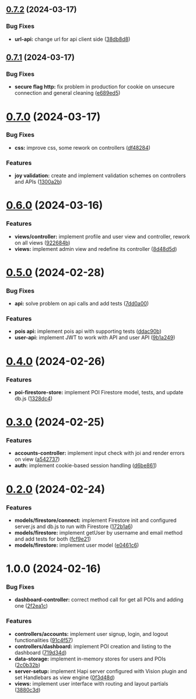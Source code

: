 ## [0.7.2](https://github.com/k41205/recreo-spot/compare/v0.7.1...v0.7.2) (2024-03-17)


### Bug Fixes

* **url-api:** change url for api client side ([38db8d8](https://github.com/k41205/recreo-spot/commit/38db8d86ef51a52c0f3c7929c34d544745b75b2b))

## [0.7.1](https://github.com/k41205/recreo-spot/compare/v0.7.0...v0.7.1) (2024-03-17)


### Bug Fixes

* **secure flag http:** fix problem in production for cookie on unsecure connection and general cleaning ([e689ed5](https://github.com/k41205/recreo-spot/commit/e689ed5bca7e3d0c63de24f0a13a4363507b831d))

# [0.7.0](https://github.com/k41205/recreo-spot/compare/v0.6.0...v0.7.0) (2024-03-17)


### Bug Fixes

* **css:** improve css, some rework on controllers ([df48284](https://github.com/k41205/recreo-spot/commit/df48284607e8b6112c57ef0a494875e274e0b1ca))


### Features

* **joy validation:** create and implement validation schemes on controllers and APIs ([1300a2b](https://github.com/k41205/recreo-spot/commit/1300a2beef0e67d0beb5eebe13c3efc1f7475d2f))

# [0.6.0](https://github.com/k41205/recreo-spot/compare/v0.5.0...v0.6.0) (2024-03-16)


### Features

* **views/controller:** implement profile and user view and controller, rework on all views ([922684b](https://github.com/k41205/recreo-spot/commit/922684b64c88c83b7660bc6b60e1c323fd4127bb))
* **views:** implement admin view and redefine its controller ([8d48d5d](https://github.com/k41205/recreo-spot/commit/8d48d5d7010f5d25a8d9a28787d30be3bcc68c4b))

# [0.5.0](https://github.com/k41205/recreo-spot/compare/v0.4.0...v0.5.0) (2024-02-28)


### Bug Fixes

* **api:** solve problem on api calls and add tests ([7dd0a00](https://github.com/k41205/recreo-spot/commit/7dd0a00783847ec5b983d122e5b80b4bf05c9991))


### Features

* **pois api:** implement pois api with supporting tests ([ddac90b](https://github.com/k41205/recreo-spot/commit/ddac90b326a7eaeac1264c7df4724bce32521d0c))
* **user-api:** implement JWT to work with API and user API ([9b1a249](https://github.com/k41205/recreo-spot/commit/9b1a249204730c562d8724c281fb4ac5d1e4d8c4))

# [0.4.0](https://github.com/k41205/recreo-spot/compare/v0.3.0...v0.4.0) (2024-02-26)


### Features

* **poi-firestore-store:** implement POI Firestore model, tests, and update db.js ([1328dc4](https://github.com/k41205/recreo-spot/commit/1328dc44a6f1e62ae6744ad9314f52a8828d1b55))

# [0.3.0](https://github.com/k41205/recreo-spot/compare/v0.2.0...v0.3.0) (2024-02-25)


### Features

* **accounts-controller:** implement input check with joi and render errors on view ([a542737](https://github.com/k41205/recreo-spot/commit/a5427377a5070f8f3c465265e210aeb4541b578a))
* **auth:** implement cookie-based session handling ([d6be861](https://github.com/k41205/recreo-spot/commit/d6be86180b10ceb3c558bc6bdbb72f64ad905af1))

# [0.2.0](https://github.com/k41205/recreo-spot/compare/v0.1.0...v0.2.0) (2024-02-24)


### Features

* **models/firestore/connect:** implement Firestore init and configured server.js and db.js to run with Firestore ([172b1a6](https://github.com/k41205/recreo-spot/commit/172b1a6d5583c890974e9ca4e82a349bc0df0c1f))
* **models/firestore:** implement getUser by username and email method and add tests for both ([fcf9e21](https://github.com/k41205/recreo-spot/commit/fcf9e21ac2e6b1d3a854312179950a59560db419))
* **models/firestore:** implement user model ([e0461c6](https://github.com/k41205/recreo-spot/commit/e0461c680907505304160823c58ade2bfecc24ec))

# 1.0.0 (2024-02-16)


### Bug Fixes

* **dashboard-controller:** correct method call for get all POIs and adding one ([2f2ea1c](https://github.com/k41205/recreo-spot/commit/2f2ea1c9add77ba3693fa0beb80acef476c78b10))


### Features

* **controllers/accounts:** implement user signup, login, and logout functionalities ([91c4f57](https://github.com/k41205/recreo-spot/commit/91c4f57d132919dbb2df4f21468661fd000eda95))
* **controllers/dashboard:** implement POI creation and listing to the dashboard ([719d34d](https://github.com/k41205/recreo-spot/commit/719d34da0b1f2b96ddc12ac5577e3ffc4277b306))
* **data-storage:** implement in-memory stores for users and POIs ([2c0b32b](https://github.com/k41205/recreo-spot/commit/2c0b32b2fac0e3a5851e06719edb44391589f5e9))
* **server-setup:** implement Hapi server configured with Vision plugin and set Handlebars as view engine ([0f3d48d](https://github.com/k41205/recreo-spot/commit/0f3d48dded9b2c24bc3162b2e70bf2785bcfd9fd))
* **views:** implement user interface with routing and layout partials ([3880c3d](https://github.com/k41205/recreo-spot/commit/3880c3d6e5bfe6d83dd76c7c29819373947d5cf3))
